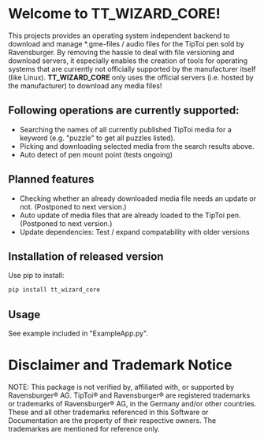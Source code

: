 ﻿# Welcome to TT_WIZARD_CORE!

This projects provides an operating system independent backend to download and manage *.gme-files / audio files for the TipToi pen sold by Ravensburger. By removing the hassle to deal with file versioning and download servers, it especially enables the creation of tools for operating systems that are currently not officially supported by the manufacturer itself (like Linux). **TT_WIZARD_CORE** only uses the official servers (i.e. hosted by the manufacturer) to download any media files! 

## Following operations are currently supported:
- Searching the names of all currently published TipToi media for a keyword (e.g. "puzzle" to get all puzzles listed).
- Picking and downloading selected media from the search results above.
- Auto detect of pen mount point (tests ongoing)

## Planned features
- Checking whether an already downloaded media file needs an update or not. (Postponed to next version.)
- Auto update of media files that are already loaded to the TipToi pen. (Postponed to next version.)
- Update dependencies: Test / expand compatability with older versions

## Installation of released version

Use pip to install:

```python
pip install tt_wizard_core
```
 
## Usage
See example included in "ExampleApp.py".

# Disclaimer and Trademark Notice

NOTE: This package is not verified by, affiliated with, or supported by Ravensburger® AG. TipToi® and Ravensburger® are registered trademarks or trademarks of Ravensburger® AG, in the Germany and/or other countries. These and all other trademarks referenced in this Software or Documentation are the property of their respective owners. The trademarkes are mentioned for reference only.